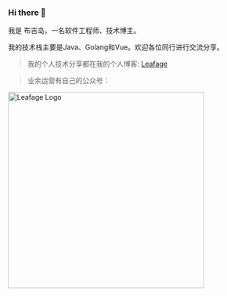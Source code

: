 ### Hi there 👋

<!--
**little3201/little3201** is a ✨ _special_ ✨ repository because its `README.md` (this file) appears on your GitHub profile.

Here are some ideas to get you started:

- 🔭 I’m currently working on ichiane
- 🌱 I’m currently learning java、go、vue3
- 👯 I’m looking to collaborate on ...
- 🤔 I’m looking for help with ...
- 💬 Ask me about anything
- 📫 How to reach me: little3201@163.com
- 😄 Pronouns: he
- ⚡ Fun fact: ...
-->

我是 布吉岛，一名软件工程师、技术博主。

我的技术栈主要是Java、Golang和Vue。欢迎各位同行进行交流分享。

> 我的个人技术分享都在我的个人博客: <a href="https://www.abeille.top" target="_blank">Leafage</a>

 > 业余运营有自己的公众号：
<img alt="Leafage Logo" width="400px" src="./leafage-standard.png">
